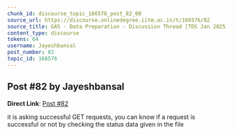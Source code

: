 ```yaml
---
chunk_id: discourse_topic_166576_post_82_00
source_url: https://discourse.onlinedegree.iitm.ac.in/t/166576/82
source_title: GA5 - Data Preparation - Discussion Thread [TDS Jan 2025]
content_type: discourse
tokens: 64
username: Jayeshbansal
post_number: 82
topic_id: 166576
---
```


## Post #82 by Jayeshbansal

**Direct Link**: [Post #82](https://discourse.onlinedegree.iitm.ac.in/t/166576/82)

it is asking successful GET requests, you can know if a request is successful or not by checking the status data given in the file
